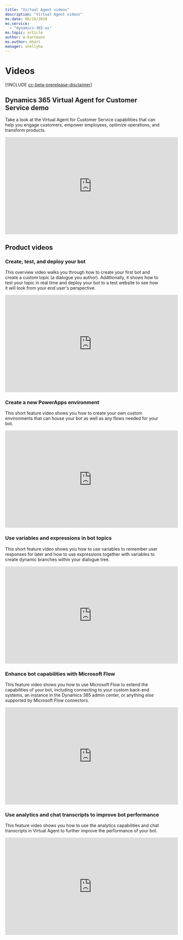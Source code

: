 ```yaml
---
title: "Virtual Agent videos"
description: "Virtual Agent videos"
ms.date: 06/19/2019
ms.service:
  - "dynamics-365-ai"
ms.topic: article
author: m-hartmann
ms.author: mhart
manager: shellyha
---
```


# Videos 

[!INCLUDE [cc-beta-prerelease-disclaimer](../includes/cc-beta-prerelease-disclaimer.md)]

## Dynamics 365 Virtual Agent for Customer Service demo

Take a look at the Virtual Agent for Customer Service capabilities that can help you engage customers, empower employees, optimize operations, and transform products. 

<iframe width="560" height="315" src="https://www.youtube.com/embed/Pk-AVqQPUg8" frameborder="0" allow="accelerometer; autoplay; encrypted-media; gyroscope; picture-in-picture" allowfullscreen></iframe>


## Product videos

### Create, test, and deploy your bot

This overview video walks you through how to create your first bot and create a custom topic (a dialogue you author). Additionally, it shows how to test your topic in real time and deploy your bot to a test website to see how it will look from your end user's perspective. 

<iframe width="560" height="315" src="https://www.youtube.com/embed/eM-hs7maZko" frameborder="0" allow="accelerometer; autoplay; encrypted-media; gyroscope; picture-in-picture" allowfullscreen></iframe>

   
### Create a new PowerApps environment

This short feature video shows you how to create your own custom environments that can house your bot as well as any flows needed for your bot. 

<iframe width="560" height="315" src="https://www.youtube.com/embed/YL14y3jQbBE" frameborder="0" allow="accelerometer; autoplay; encrypted-media; gyroscope; picture-in-picture" allowfullscreen></iframe>

   
### Use variables and expressions in bot topics

This short feature video shows you how to use variables to remember user responses for later and how to use expressions together with variables to create dynamic branches within your dialogue tree. 

<iframe width="560" height="315" src="https://www.youtube.com/embed/dO88tvhvfDk" frameborder="0" allow="accelerometer; autoplay; encrypted-media; gyroscope; picture-in-picture" allowfullscreen></iframe>

   
### Enhance bot capabilities with Microsoft Flow

This feature video shows you how to use Microsoft Flow to extend the capabilities of your bot, including connecting to your custom back-end systems, an instance in the Dynamics 365 admin center, or anything else supported by Microsoft Flow connectors. 

<iframe width="560" height="315" src="https://www.youtube.com/embed/joXCzvi38Fo" frameborder="0" allow="accelerometer; autoplay; encrypted-media; gyroscope; picture-in-picture" allowfullscreen></iframe>

   
### Use analytics and chat transcripts to improve bot performance

This feature video shows you how to use the analytics capabilities and chat transcripts in Virtual Agent to further improve the performance of your bot. 


<iframe width="560" height="315" src="https://www.youtube.com/embed/6gNsmjF6hJE" frameborder="0" allow="accelerometer; autoplay; encrypted-media; gyroscope; picture-in-picture" allowfullscreen></iframe>
